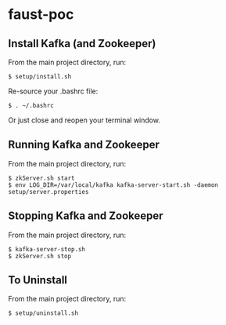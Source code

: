 # faust-poc

## Install Kafka (and Zookeeper)

From the main project directory, run:

`$ setup/install.sh`

Re-source your .bashrc file:

`$ . ~/.bashrc`

Or just close and reopen your terminal window.

## Running Kafka and Zookeeper

From the main project directory, run:

```
$ zkServer.sh start
$ env LOG_DIR=/var/local/kafka kafka-server-start.sh -daemon setup/server.properties
```

## Stopping Kafka and Zookeeper

From the main project directory, run:

```
$ kafka-server-stop.sh
$ zkServer.sh stop
```

## To Uninstall

From the main project directory, run:

`$ setup/uninstall.sh`

